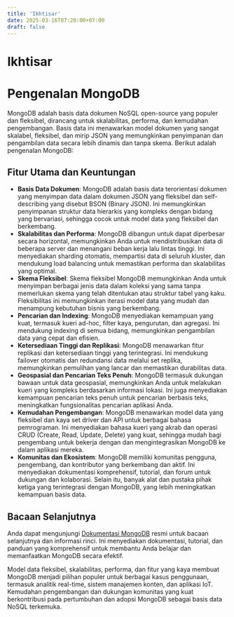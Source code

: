 ```yaml
---
title: 'Ikhtisar'
date: 2025-03-16T07:20:00+07:00
draft: false
---
```


# Ikhtisar

# Pengenalan MongoDB

MongoDB adalah basis data dokumen NoSQL open-source yang populer dan fleksibel, dirancang untuk skalabilitas, performa, dan kemudahan pengembangan. Basis data ini menawarkan model dokumen yang sangat skalabel, fleksibel, dan mirip JSON yang memungkinkan penyimpanan dan pengambilan data secara lebih dinamis dan tanpa skema. Berikut adalah pengenalan MongoDB:

## Fitur Utama dan Keuntungan

- **Basis Data Dokumen**: MongoDB adalah basis data terorientasi dokumen yang menyimpan data dalam dokumen JSON yang fleksibel dan self-describing yang disebut BSON (Binary JSON). Ini memungkinkan penyimpanan struktur data hierarkis yang kompleks dengan bidang yang bervariasi, sehingga cocok untuk model data yang fleksibel dan berkembang.
- **Skalabilitas dan Performa**: MongoDB dibangun untuk dapat diperbesar secara horizontal, memungkinkan Anda untuk mendistribusikan data di beberapa server dan menangani beban kerja lalu lintas tinggi. Ini menyediakan sharding otomatis, mempartisi data di seluruh kluster, dan mendukung load balancing untuk memastikan performa dan skalabilitas yang optimal.
- **Skema Fleksibel**: Skema fleksibel MongoDB memungkinkan Anda untuk menyimpan berbagai jenis data dalam koleksi yang sama tanpa memerlukan skema yang telah ditentukan atau struktur tabel yang kaku. Fleksibilitas ini memungkinkan iterasi model data yang mudah dan menampung kebutuhan bisnis yang berkembang.
- **Pencarian dan Indexing**: MongoDB menyediakan kemampuan yang kuat, termasuk kueri ad-hoc, filter kaya, pengurutan, dan agregasi. Ini mendukung indexing di semua bidang, memungkinkan pengambilan data yang cepat dan efisien.
- **Ketersediaan Tinggi dan Replikasi**: MongoDB menawarkan fitur replikasi dan ketersediaan tinggi yang terintegrasi. Ini mendukung failover otomatis dan redundansi data melalui set replika, memungkinkan pemulihan yang lancar dan memastikan durabilitas data.
- **Geospasial dan Pencarian Teks Penuh**: MongoDB termasuk dukungan bawaan untuk data geospasial, memungkinkan Anda untuk melakukan kueri yang kompleks berdasarkan informasi lokasi. Ini juga menyediakan kemampuan pencarian teks penuh untuk pencarian berbasis teks, meningkatkan fungsionalitas pencarian aplikasi Anda.
- **Kemudahan Pengembangan**: MongoDB menawarkan model data yang fleksibel dan kaya set driver dan API untuk berbagai bahasa pemrograman. Ini menyediakan bahasa kueri yang akrab dan operasi CRUD (Create, Read, Update, Delete) yang kuat, sehingga mudah bagi pengembang untuk bekerja dengan dan mengintegrasikan MongoDB ke dalam aplikasi mereka.
- **Komunitas dan Ekosistem**: MongoDB memiliki komunitas pengguna, pengembang, dan kontributor yang berkembang dan aktif. Ini menyediakan dokumentasi komprehensif, tutorial, dan forum untuk dukungan dan kolaborasi. Selain itu, banyak alat dan pustaka pihak ketiga yang terintegrasi dengan MongoDB, yang lebih meningkatkan kemampuan basis data.

## Bacaan Selanjutnya

Anda dapat mengunjungi [Dokumentasi MongoDB](https://docs.mongodb.com/) resmi untuk bacaan selanjutnya dan informasi rinci. Ini menyediakan dokumentasi, tutorial, dan panduan yang komprehensif untuk membantu Anda belajar dan memanfaatkan MongoDB secara efektif.

Model data fleksibel, skalabilitas, performa, dan fitur yang kaya membuat MongoDB menjadi pilihan populer untuk berbagai kasus penggunaan, termasuk analitik real-time, sistem manajemen konten, dan aplikasi IoT. Kemudahan pengembangan dan dukungan komunitas yang kuat berkontribusi pada pertumbuhan dan adopsi MongoDB sebagai basis data NoSQL terkemuka.
